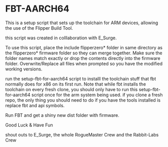 # FBT-AARCH64
This is a setup script that sets up the toolchain for ARM devices, allowing the use of the Flipper Build Tool.
 
this script was created in colllaboration with E_Surge.

To use this script, place the include flipperzero* folder in same directory as the flipperzero* firmware folder so they can merge together. Make sure the folder names match exactly or drop the contents directly into the firmware folder. Overwrite/Replace all files when prompted so you have the modified working versions.

run the setup-fbt-for-aarch64 script to installl the toolchain stuff that fbt normally does for x86 on its first run. Note that while fbt installs the toolchain on every fresh clone, you should only have to run this setup-fbt-for-aarch64 script once for the arm system being used. if you clone a fresh repo, the only thing you should need to do if you have the tools installed is replace fbt and api symbols.

Run FBT and get a shiny new dist folder with firmware.


Good Luck & Have Fun



shout outs to E_Surge, the whole RogueMaster Crew and the Rabbit-Labs Crew


